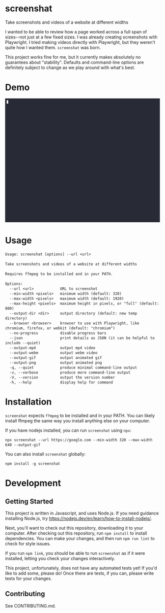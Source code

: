 # screenshat

Take screenshots and videos of a website at different widths

I wanted to be able to review how a page worked across a full span of sizes--not just at a few fixed sizes.  I was already creating screenshots with Playwright.  I tried making videos directly with Playwright, but they weren't quite how I wanted them.  `screenshat` was born.

This project works fine for me, but it currently makes absolutely no guarantees about "stability". Defaults and command-line options are definitely subject to change as we play around with what's best.

# Demo

![Terminal output after running screenshat](media/terminal.gif)

# Usage

```
Usage: screenshat [options] --url <url>

Take screenshots and videos of a website at different widths

Requires ffmpeg to be installed and in your PATH.

Options:
  --url <url>            URL to screenshot
  --min-width <pixels>   minimum width (default: 320)
  --max-width <pixels>   maximum width (default: 1920)
  --max-height <pixels>  maximum height in pixels, or "full" (default: 800)
  --output-dir <dir>     output directory (default: new temp directory)
  --browser <browser>    browser to use with Playwright, like chromium, firefox, or webkit (default: "chromium")
  --no-progress          disable progress bars
  --json                 print details as JSON (it can be helpful to include --quiet)
  --output-mp4           output mp4 video
  --output-webm          output webm video
  --output-gif           output animated gif
  --output-png           output animated png
  -q, --quiet            produce minimal command-line output
  -v, --verbose          produce more command-line output
  -V, --version          output the version number
  -h, --help             display help for command
```

# Installation

`screenshat` expects `ffmpeg` to be installed and in your PATH.  You can likely install ffmpeg the same way you install anything else on your computer.

If you have nodejs installed, you can run `screenshat` using `npx`:

```
npx screenshat --url https://google.com --min-width 320 --max-width 640 --output-gif
```

You can also install `screenshat` globally:

```
npm install -g screenshat
```

# Development

## Getting Started

This project is written in Javascript, and uses Node.js.  If you need guidance installing Node.js, try https://nodejs.dev/en/learn/how-to-install-nodejs/.

Next, you'll want to check out this repository, downloading it to your computer. After checking out this repository, run `npm install` to install dependencies. You can make your changes, and then run `npm run lint` to check for style issues.

If you run `npm link`, you should be able to run `screenshat` as if it were installed, letting you check your changes interactively.

This project, unfortunately, does not have any automated tests yet! If you'd like to add some, please do! Once there are tests, if you can, please write tests for your changes.

## Contributing

See CONTRIBUTING.md.
